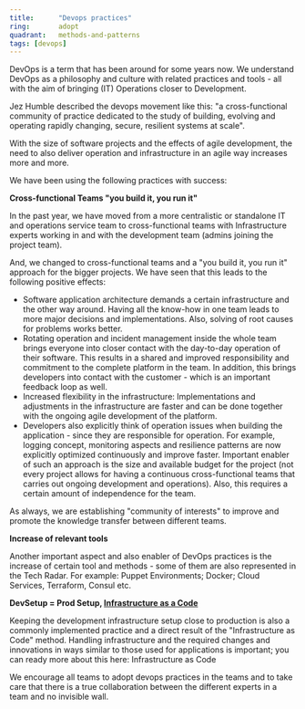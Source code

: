 ```yaml
---
title:      "Devops practices"
ring:       adopt
quadrant:   methods-and-patterns
tags: [devops]
---
```


DevOps is a term that has been around for some years now.
We understand DevOps as a philosophy and culture with related practices and tools - all with the aim of bringing (IT) Operations closer to Development.  

Jez Humble described the devops movement like this: "a cross-functional community of practice dedicated to the study of building, evolving and operating rapidly changing, secure, resilient systems at scale".

With the size of software projects and the effects of agile development, the need to also deliver operation and infrastructure in an agile way increases more and more.

We have been using the following practices with success:

**Cross-functional Teams "you build it, you run it"**

In the past year, we have moved from a more centralistic or standalone IT and operations service team to cross-functional teams with Infrastructure experts working in and with the development team (admins joining the project team).

And, we changed to cross-functional teams and a "you build it, you run it" approach for the bigger projects.
We have seen that this leads to the following positive effects:
* Software application architecture demands a certain infrastructure and the other way around. Having all the know-how in one team leads to more major decisions and implementations. Also, solving of root causes for problems works better.
* Rotating operation and incident management inside the whole team brings everyone into closer contact with the day-to-day operation of their software. This results in a shared and improved responsibility and commitment to the complete platform in the team. In addition, this brings developers into contact with the customer - which is an important feedback loop as well.
* Increased flexibility in the infrastructure: Implementations and adjustments in the infrastructure are faster and can be done together with the ongoing agile development of the platform.
* Developers also explicitly think of operation issues when building the application - since they are responsible for operation. For example, logging concept, monitoring aspects and resilience patterns are now explicitly optimized continuously and improve faster.
Important enabler of such an approach is the size and available budget for the project (not every project allows for having a continuous cross-functional teams that carries out ongoing development and operations). Also, this requires a certain amount of independence for the team.

As always, we are establishing "community of interests" to improve and promote the knowledge transfer between different teams.

**Increase of relevant tools**

Another important aspect and also enabler of DevOps practices is the increase of certain tool and methods - some of them are also represented in the Tech Radar. For example: Puppet Environments; Docker; Cloud Services, Terraform, Consul etc.

**DevSetup = Prod Setup, [Infrastructure as a Code](methods-and-patterns/infrastructure-as-code.html)**

Keeping the development infrastructure setup close to production is also a commonly implemented practice and a direct result of the "Infrastructure as Code" method.
Handling infrastructure and the required changes and innovations in ways similar to those used for applications is important; you can ready more about this here: Infrastructure as Code

We encourage all teams to adopt devops practices in the teams and to take care that there is a true collaboration between the different experts in a team and no invisible wall.
